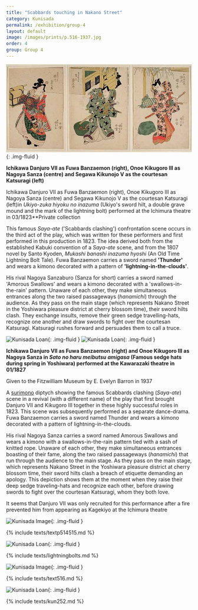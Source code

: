 ```yaml
---
title: "Scabbards touching in Nakano Street"
category: Kunisada
permalink: /exhibition/group-4
layout: default
image: /images/prints/p.516-1937.jpg
order: 4
group: Group 4
---
```


![Kunisada Loan ](/images/prints/kunisada_loan_556.jpg){: .img-fluid }

**Ichikawa Danjuro VII as Fuwa Banzaemon (right), Onoe Kikugoro III as Nagoya Sanza (centre) and Segawa Kikunojo V as the courtesan Katsuragi (left)**

Ichikawa Danjuro VII as Fuwa Banzaemon (right), Onoe Kikugoro III as Nagoya Sanza (centre) and Segawa Kikunojo V as the courtesan Katsuragi (left)in _Ukiyo-zuka hiyoku no inazuma_ (Ukiyo's sword hilt, a double grave mound and the mark of the lightning bolt) performed at the Ichimura theatre in 03/1823**Private collection

This famous _Saya-ate_ ('Scabbards clashing') confrontation scene occurs in the third act of the play, which was written for these performers and first performed in this production in 1823. The idea derived both from the established Kabuki convention of a _Saya-ate_ scene, and from the 1807 novel by Santo Kyoden, _Mukashi banashi inazuma hyoshi_ (An Old Time Lightning Bolt Tale). Fuwa Banzaemon carries a sword named **'Thunder'** and wears a kimono decorated with a pattern of **'lightning-in-the-clouds'**.

His rival Nagoya Sanzaburo (Sanza for short) carries a sword named 'Amorous Swallows' and wears a kimono decorated with a 'swallows-in-the-rain' pattern. Unaware of each other, they make simultaneous entrances along the two raised passageways (_hanamichi_) through the audience. As they pass on the main stage (which represents Nakano Street in the Yoshiwara pleasure district at cherry blossom time), their sword hilts clash. They exchange insults, remove their green sedge travelling-hats, recognize one another and draw swords to fight over the courtesan Katsuragi. Katsuragi rushes forward and persuades them to call a truce.

![Kunisada Loan ]({{site.baseurl}}/images/prints/p.474-1937.jpg){: .img-fluid }
![Kunisada Loan ]({{site.baseurl}}/images/prints/p.475-1937.jpg){: .img-fluid }

**Ichikawa Danjuro VII as Fuwa Banzaemon (right) and Onoe Kikugoro III as Nagoya Sanza in _Sato no haru meibutsu amigasa_ (Famous sedge hats during spring in Yoshiwara) performed at the Kawarazaki theatre in 01/1827**

Given to the Fitzwilliam Museum by E. Evelyn Barron in 1937

A [surimono](/theme/surimono-and-special-printing-effects) diptych showing the famous Scabbards clashing (_Saya-ate_) scene in a revival (with a different name) of the play that first brought Danjuro VII and Kikugoro III together in these highly successful roles in 1823. This scene was subsequently performed as a separate dance-drama. Fuwa Banzaemon carries a sword named Thunder and wears a kimono decorated with a pattern of lightning-in-the-clouds.

His rival Nagoya Sanza carries a sword named Amorous Swallows and wears a kimono with a swallows-in-the-rain pattern tied with a sash of knitted rope. Unaware of each other, they make simultaneous entrances boasting of their fame, along the two raised passageways (_hanamichi_) that run through the audience to the main stage. As they pass on the main stage, which represents Nakano Street in the Yoshiwara pleasure district at cherry blossom time, their sword hilts clash  a breach of etiquette demanding an apology. This depiction shows them at the moment when they raise their deep sedge traveling-hats and recognize each other, before drawing swords to fight over the courtesan Katsuragi, whom they both love.

It seems that Danjuro VII was only recruited for this performance after a fire prevented him from appearing as Kagekiyo at the Ichimura theatre

![Kunisada Image]({{site.baseurl}}/images/prints/p.515-1937.jpg){: .img-fluid }

{% include texts/textp514515.md %}

![Kunisada Loan ]({{site.baseurl}}/images/prints/kunisada_loan_290.jpg){: .img-fluid }

{% include texts/lightningbolts.md %}

![Kunisada Image]({{site.baseurl}}/images/prints/p.516-1937.jpg){: .img-fluid }

{% include texts/text516.md %}

![Kunisada Loan ]({{site.baseurl}}/images/prints/kunisada_loan_252.jpg){: .img-fluid }

{% include texts/kun252.md %}
